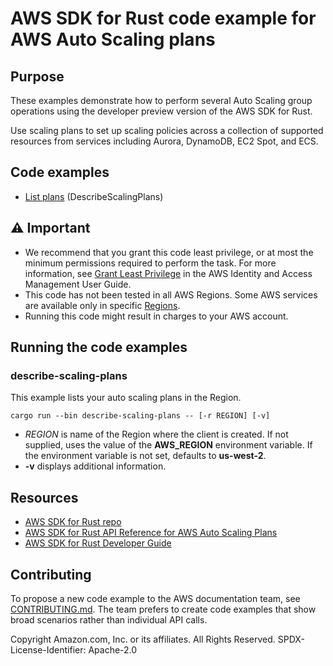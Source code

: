 # AWS SDK for Rust code example for AWS Auto Scaling plans

## Purpose

These examples demonstrate how to perform several Auto Scaling group operations using the developer preview version of the AWS SDK for Rust.

Use scaling plans to set up scaling policies across a collection of supported resources from services including Aurora, DynamoDB, EC2 Spot, and ECS.

## Code examples

- [List plans](src/bin/describe-scaling-plans.rs) (DescribeScalingPlans)

## ⚠ Important

- We recommend that you grant this code least privilege, 
  or at most the minimum permissions required to perform the task.
  For more information, see
  [Grant Least Privilege](https://docs.aws.amazon.com/IAM/latest/UserGuide/best-practices.html#grant-least-privilege)
  in the AWS Identity and Access Management User Guide.
- This code has not been tested in all AWS Regions.
  Some AWS services are available only in specific
  [Regions](https://aws.amazon.com/about-aws/global-infrastructure/regional-product-services).
- Running this code might result in charges to your AWS account.

## Running the code examples

### describe-scaling-plans

This example lists your auto scaling plans in the Region.

`cargo run --bin describe-scaling-plans -- [-r REGION] [-v]`

- _REGION_ is name of the Region where the client is created.
  If not supplied, uses the value of the __AWS_REGION__ environment variable.
  If the environment variable is not set, defaults to __us-west-2__.
- __-v__ displays additional information.

## Resources

- [AWS SDK for Rust repo](https://github.com/awslabs/aws-sdk-rust)
- [AWS SDK for Rust API Reference for AWS Auto Scaling Plans](https://docs.rs/aws-sdk-autoscalingplans/latest/aws_sdk_autoscalingplans)
- [AWS SDK for Rust Developer Guide](https://docs.aws.amazon.com/sdk-for-rust/latest/dg)

## Contributing

To propose a new code example to the AWS documentation team, 
see [CONTRIBUTING.md](https://github.com/awsdocs/aws-doc-sdk-examples/blob/master/CONTRIBUTING.md). 
The team prefers to create code examples that show broad scenarios rather than individual API calls.

Copyright Amazon.com, Inc. or its affiliates. All Rights Reserved. SPDX-License-Identifier: Apache-2.0
